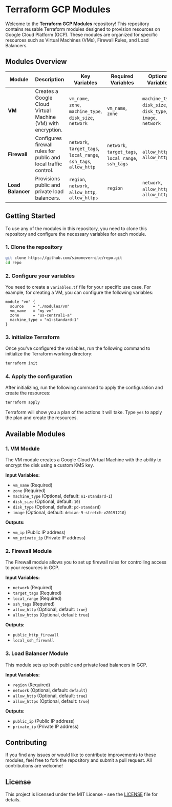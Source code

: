 
# Terraform GCP Modules

Welcome to the **Terraform GCP Modules** repository! This repository contains reusable Terraform modules designed to provision resources on Google Cloud Platform (GCP). These modules are organized for specific resources such as Virtual Machines (VMs), Firewall Rules, and Load Balancers.

## Modules Overview

| Module         | Description                                                      | Key Variables                                                        | Required Variables               | Optional Variables               | Documentation Link                                            |
|----------------|------------------------------------------------------------------|----------------------------------------------------------------------|----------------------------------|-----------------------------------|-------------------------------------------------------------|
| **VM**          | Creates a Google Cloud Virtual Machine (VM) with encryption.      | `vm_name`, `zone`, `machine_type`, `disk_size`, `network`             | `vm_name`, `zone`                | `machine_type`, `disk_size`, `disk_type`, `image`, `network` | [VM Module Docs](https://github.com/simonevernile/repo/blob/main/gcp/vm/docs/doc.md) |
| **Firewall**    | Configures firewall rules for public and local traffic control.  | `network`, `target_tags`, `local_range`, `ssh_tags`, `allow_http`     | `network`, `target_tags`, `local_range`, `ssh_tags` | `allow_http`, `allow_https` | [Firewall Module Docs](https://github.com/simonevernile/repo/blob/main/gcp/firewall/docs/doc.md) |
| **Load Balancer** | Provisions public and private load balancers.                   | `region`, `network`, `allow_http`, `allow_https`                      | `region`                         | `network`, `allow_http`, `allow_https` | [Load Balancer Module Docs](https://github.com/simonevernile/repo/blob/main/gcp/load%20balancer/docs/doc.md) |

## Getting Started

To use any of the modules in this repository, you need to clone this repository and configure the necessary variables for each module.

### 1. Clone the repository

```bash
git clone https://github.com/simonevernile/repo.git
cd repo
```

### 2. Configure your variables

You need to create a `variables.tf` file for your specific use case. For example, for creating a VM, you can configure the following variables:

```hcl
module "vm" {
  source    = "./modules/vm"
  vm_name   = "my-vm"
  zone      = "us-central1-a"
  machine_type = "n1-standard-1"
}
```

### 3. Initialize Terraform

Once you've configured the variables, run the following command to initialize the Terraform working directory:

```bash
terraform init
```

### 4. Apply the configuration

After initializing, run the following command to apply the configuration and create the resources:

```bash
terraform apply
```

Terraform will show you a plan of the actions it will take. Type `yes` to apply the plan and create the resources.

## Available Modules

### **1. VM Module**

The VM module creates a Google Cloud Virtual Machine with the ability to encrypt the disk using a custom KMS key.

**Input Variables:**
- `vm_name` (Required)
- `zone` (Required)
- `machine_type` (Optional, default: `n1-standard-1`)
- `disk_size` (Optional, default: `10`)
- `disk_type` (Optional, default: `pd-standard`)
- `image` (Optional, default: `debian-9-stretch-v20191210`)

**Outputs:**
- `vm_ip` (Public IP address)
- `vm_private_ip` (Private IP address)

### **2. Firewall Module**

The Firewall module allows you to set up firewall rules for controlling access to your resources in GCP.

**Input Variables:**
- `network` (Required)
- `target_tags` (Required)
- `local_range` (Required)
- `ssh_tags` (Required)
- `allow_http` (Optional, default: `true`)
- `allow_https` (Optional, default: `true`)

**Outputs:**
- `public_http_firewall`
- `local_ssh_firewall`

### **3. Load Balancer Module**

This module sets up both public and private load balancers in GCP.

**Input Variables:**
- `region` (Required)
- `network` (Optional, default: `default`)
- `allow_http` (Optional, default: `true`)
- `allow_https` (Optional, default: `true`)

**Outputs:**
- `public_ip` (Public IP address)
- `private_ip` (Private IP address)

## Contributing

If you find any issues or would like to contribute improvements to these modules, feel free to fork the repository and submit a pull request. All contributions are welcome!

## License

This project is licensed under the MIT License - see the [LICENSE](LICENSE) file for details.

